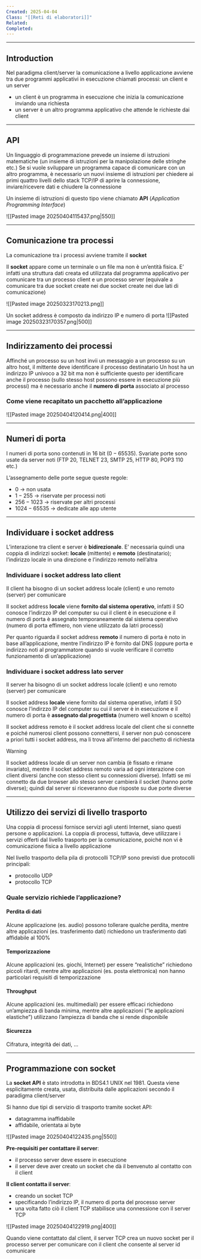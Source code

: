 ```yaml
---
Created: 2025-04-04
Class: "[[Reti di elaboratori]]"
Related: 
Completed:
---
```

---
## Introduction
Nel paradigma client/server la comunicazione a livello applicazione avviene tra due programmi applicativi in esecuzione chiamati processi: un client e un server
- un client è un programma in esecuzione che inizia la comunicazione inviando una richiesta
- un server è un altro programma applicativo che attende le richieste dai client

---
## API
Un linguaggio di programmazione prevede un insieme di istruzioni matematiche (un insieme di istruzioni per la manipolazione delle stringhe etc.)
Se si vuole sviluppare un programma capace di comunicare con un altro programma, è necessario un nuovi insieme di istruzioni per chiedere ai primi quattro livelli dello stack TCP/IP di aprire la connessione, inviare/ricevere dati e chiudere la connessione

Un insieme di istruzioni di questo tipo viene chiamato **API** (*Application Programming Interface*)

![[Pasted image 20250404115437.png|550]]

---
## Comunicazione tra processi
La comunicazione tra i processi avviene tramite il **socket**

Il **socket** appare come un terminale o un file ma non è un’entità fisica. E’ infatti una struttura dati creata ed utilizzata dal programma applicativo per comunicare tra un processo client e un processo server (equivale a comunicare tra due socket create nei due socket create nei due lati di comunicazione)

![[Pasted image 20250323170213.png]]

Un socket address è composto da indirizzo IP e numero di porta
![[Pasted image 20250323170357.png|500]]

---
## Indirizzamento dei processi
Affinché un processo su un host invii un messaggio a un processo su un altro host, il mittente deve identificare il processo destinatario
Un host ha un indirizzo IP univoco a $32\text{ bit}$ ma non è sufficiente questo per identificare anche il processo (sullo stesso host possono essere in esecuzione più processi) ma è necessario anche il **numero di porta** associato al processo

### Come viene recapitato un pacchetto all’applicazione
![[Pasted image 20250404120414.png|400]]

---
## Numeri di porta
I numeri di porta sono contenuti in $16 \text{ bit}$ ($0-65535$). Svariate porte sono usate da server noti (FTP 20, TELNET 23, SMTP 25, HTTP 80, POP3 110 etc.)

L’assegnamento delle porte segue queste regole:
- $0$ → non usata
- $1-255$ → riservate per processi noti
- $256-1023$ → riservate per altri processi
- $1024-65535$ → dedicate alle app utente

---
## Individuare i socket address
L’interazione tra client e server è **bidirezionale**. E’ necessaria quindi una coppia di indirizzi socket: **locale** (mittente) e **remoto** (destinatario); l’indirizzo locale in una direzione e l’indirizzo remoto nell’altra

### Individuare i socket address lato client
Il client ha bisogno di un socket address locale (client) e uno remoto (server) per comunicare

Il socket address **locale** viene **fornito dal sistema operativo**, infatti il SO conosce l’indirzzo IP del computer su cui il client è in esecuzione e il numero di porta è assegnato temporaneamente dal sistema operativo (numero di porta effimero, non viene utilizzato da latri processi)

Per quanto riguarda il socket address **remoto** il numero di porta è noto in base all’applicazione, mentre l’indirizzo IP è fornito dal DNS (oppure porta e indirizzo noti al programmatore quando si vuole verificare il corretto funzionamento di un’applicazione)

### Individuare i socket address lato server
Il server ha bisogno di un socket address locale (client) e uno remoto (server) per comunicare

Il socket address **locale** viene fornito dal sistema operativo, infatti il SO conosce l’indirzzo IP del computer su cui il server è in esecuzione e il numero di porta è **assegnato dal progettista** (numero well known o scelto)

Il socket address remoto è il socket address locale del client che si connette e poiché numerosi client possono connettersi, il server non può conoscere a priori tutti i socket address, ma li trova all’interno del pacchetto di richiesta

>[!warning]
>Il socket address locale di un server non cambia (è fissato e rimane invariato), mentre il socket address remoto varia ad ogni interazione con client diversi (anche con stesso client su connessioni diverse). Infatti se mi connetto da due browser allo stesso server cambierà il socket (hanno porte diverse); quindi dal server si riceveranno due risposte su due porte diverse

---
## Utilizzo dei servizi di livello trasporto
Una coppia di processi fornisce servizi agli utenti Internet, siano questi persone o applicazioni.
La coppia di processi, tuttavia, deve utilizzare i servizi offerti dal livello trasporto per la comunicazione, poiché non vi è comunicazione fisica a livello applicazione

Nel livello trasporto della pila di protocolli TCP/IP sono previsti due protocolli principali:
- protocollo UDP
- protocollo TCP

### Quale servizio richiede l’applicazione?
#### Perdita di dati
Alcune applicazione (es. audio) possono tollerare qualche perdita, mentre altre applicazioni (es. trasferimento dati) richiedono un trasferimento dati affidabile al 100%
#### Temporizzazione
Alcune applicazioni (es. giochi, Internet) per essere “realistiche” richiedono piccoli ritardi, mentre altre applicazioni (es. posta elettronica) non hanno particolari requisiti di temporizzazione
#### Throughput
Alcune applicazioni (es. multimediali) per essere efficaci richiedono un’ampiezza di banda minima, mentre altre applicazioni (“le applicazioni elastiche”) utilizzano l’ampiezza di banda che si rende disponibile
#### Sicurezza
Cifratura, integrità dei dati, …

---
## Programmazione con socket
La **socket API** è stato introdotta in BDS4.1 UNIX nel 1981. Questa viene esplicitamente creata, usata, distribuita dalle applicazioni secondo il paradigma client/server

Si hanno due tipi di servizio di trasporto tramite socket API:
- datagramma inaffidabile
- affidabile, orientata ai byte

![[Pasted image 20250404122435.png|550]]

**Pre-requisiti per contattare il server**:
- il processo server deve essere in esecuzione
- il server deve aver creato un socket che dà il benvenuto al contatto con il client

**Il client contatta il server**:
- creando un socket TCP
- specificando l’indirizzo IP, il numero di porta del processo server
- una volta fatto ciò il client TCP stabilisce una connessione con il server TCP

![[Pasted image 20250404122919.png|400]]

Quando viene contattato dal client, il server TCP crea un nuovo socket per il processo server per comunicare con il client che consente al server id comunicare 